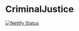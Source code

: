 # CriminalJustice
 
[![Netlify Status](https://api.netlify.com/api/v1/badges/6d35849e-5a6a-49ef-b7d7-7b8dc737f18b/deploy-status)](https://app.netlify.com/sites/teddyc400crimjustice/deploys)
